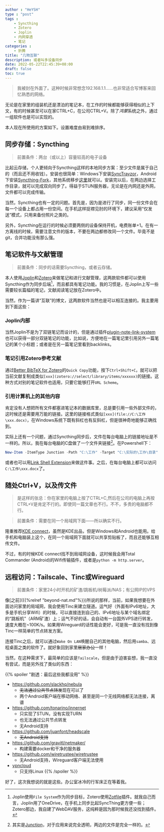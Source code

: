 ```yaml
---
author : "HeYSH"
type : "post"
tags :
    - Syncthing
    - Zotero
    - Joplin
    - 内网穿透
    - 笔记
categories :
    - 折腾
title: "几物互联"
description: 或者叫多设备同步
date: 2022-05-22T22:45:39+08:00
draft: false
toc: true
---
```


> 我被封在外面了。这种时候非常想念192.168.1.1……也非常适合写博客来回忆熟悉的网络。

无论是在家里的组装机还是漂泊的笔记本，在工作的时候都能够获得相似的上下文，有的时候甚至可以在家CTRL+C，在公司CTRL+V。除了*鸿蒙*系统之外，通过一组软件也是可以实现的。

本人现在所使用的方案如下。设置难度由易到难排序。

## 同步存储：Syncthing

> 前置条件：两台（或以上）容量较高的电子设备

比起云存储，个人更倾向于Syncthing这样的本地同步方案：至少文件是属于自己的（而且还不用收钱）。安装也很简单：Windows下安装[SyncTrayzor](https://github.com/canton7/SyncTrayzor)，Android下安装[Syncthing-Fork](https://github.com/Catfriend1/syncthing-android)，其他系统移步[这里](https://syncthing.net/downloads/)就可以。安装完以后，在两边选择工作目录，就可以完成双向同步了。得益于STUN服务器，无论是在内网还是外网，文件都可以完成传输。

当然，Syncthing也有一定的问题。首先是，因为是进行了同步，同一份文件会在每一个设备上都占用一份空间。在手机这样捉襟见肘的环境下，建议采用“仅发送”模式，只用来备份照片之类的。

另外，Syncthing在运行的时候必须要两侧的设备保持开机，电费账单+1。在有一方离线的时候，需要注意文件的版本，不要在两边都修改同一个文件。毕竟不是git，合并功能没有那么强。

## 笔记软件与文献管理

> 前置条件：同步的话需要Syncthing，或者云存储。

本人使用[Joplin](https://joplinapp.org/)和[Zotero](https://www.zotero.org/)来做笔记和进行文献管理，这两款软件都可以使用Syncthing作为同步后端[^how]，而且都具有笔记功能。我的习惯是，在Joplin上写一些需要较长篇幅的笔记，文献阅读笔记放在Zotero中。

[^how]:Joplin使用`File System`作为同步目标，Zotero使用[Zotfile](http://zotfile.com/)插件。就我自己而言，Joplin用了OneDrive，在手机上同步比起SyncThing更方便一些；Zotero那边，我自建了WebDAV服务，这纯粹是因为那时候我还没找到插件。

当然，作为一篇讲“互联”的博文，这两款软件当然也是可以相互连接的。我主要用到下面这些：

### Joplin内部

当然Joplin不是为了双链笔记而设计的，但是通过插件[plugin-note-link-system](https://github.com/ylc395/joplin-plugin-note-link-system)也可以获得一部分双链笔记的功能，比如说，方便地在一篇笔记里引用另外一篇笔记的某个小标题；或者是在另一篇笔记里看到backlinks。

### 笔记引用Zotero参考文献

通过[Better BibTeX for Zotero](https://retorque.re/zotero-better-bibtex/)的`Quick Copy`功能，按下`Ctrl+Shift+C`，就可以把当前文献复制成类似`[xxx](zotero://select/library/items/xxxxxx)`的链接。这种方式对别的笔记软件也适用，只要它能够打开`URL Scheme`。

### 引用计算机上的其他内容

肯定没有人想把所有文件都塞进笔记本的数据库里，总是要引用一些外部文件的，这时候还是需要用万能的链接。这里的链接格式类似`[xxx](file://C:\工作\xxx.docx)`，在Windows系统下既有斜杠也有反斜杠，但是很神奇地能够正确找到。

实际上还有一个问题，通过Syncthing同步后，文件在每台电脑上的链接地址是不一样的。所以，我在每台电脑的C盘做了一个文件夹链接[^j]。在Powershell下：

[^j]: 其实是[Junction](https://schinagl.priv.at/nt/hardlinkshellext/hardlinkshellext.html#junctions)，对于应用来说完全透明，两边的文件是完全一样的。

```powershell
New-Item -ItemType Junction -Path "C:\工作" -Target "C:\实际的\工作\目录"
```

或者也可以用[Link Shell Extension](https://schinagl.priv.at/nt/hardlinkshellext/hardlinkshellext.html)来做这件事。之后，在每台电脑上都可以访问`C:\工作\xxx.docx`了。

## 随处Ctrl+V，以及传文件

> 是这样的张总：你在家里的电脑上按了CTRL+C,然后在公司的电脑上再按CTRL+V是肯定不行的。即使同一篇文章也不行。不不，多贵的电脑都不行。

> 前置条件：需要在同一个局域网下面——所以确实不行。

隆重推荐[KDE connect](https://binary-factory.kde.org/job/kdeconnect-kde_Release_win64/)，虽然是KDE出品，但是Windows和Android也能用。给手机和电脑装上这个，在同一个局域网下面就可以共享剪贴板了，而且还能够互相传文件。

不过，有的时候KDE connect找不到局域网设备，这时候我会用Total Commander (Android)的Wifi传输插件，或者是`python -m http.server`。

## 远程访问：Tailscale、Tinc或Wireguard

> 前置条件：家里24小时开机的矿渣/跳板机/树莓派/NAS；有公网IP的VPS

像[之前]({{%relref "beyond-nat.md"%}})所说的那样，当前，如果我想要在外面访问家里的局域网，我会使用Tinc来建立隧道。运气好（外面有IPv6地址，大多是手机分享Wifi）的时候，可以直接连到自己的、IPv6地址与某个域名绑定的“跳板机”（ARM矿渣）上；运气不好的话，会自动有一台国外VPS进行转发，速度大概在~100K/s。如果用Wireguard的话性能会更好，可是我一直没有找到像Tinc一样简单的节点转发方案。

连接Tinc之后，就可以通过`Wake On LAN`唤醒自己的其他电脑，然后用`samba`、远程桌面之类的软件了。就好象回到家里~~居家办公~~一样！

当然，在这种需求下，最简单的应该是`Tailscale`，但是由于迫害妄想，我一直没有尝试，而是另外找了类似的东西：

{{% spoiler "剧透：最后这些我都没用" %}}
- https://github.com/slackhq/nebula
	- ~~无法通过公共节点转发~~现在可以了
	- 两个Android客户端在移动网络、甚至是同一个无线网络都无法连接，离谱
- https://github.com/tonarino/innernet
	- 只实现了STUN，没有实现TURN
	- 也无法通过公共节点转发
	- 无Android支持
- https://github.com/juanfont/headscale
	- ~~无Android支持~~
- https://github.com/gravitl/netmaker/
	- 构建需要docker和干净的服务器
- https://github.com/wiretrustee/wiretrustee
	- 无Android支持，Wireguard客户端无法使用
- [vpncloud](https://github.com/dswd/vpncloud)
	- 只支持Linux
{{% /spoiler %}}

好了，这次我想说的就是这些。办公室冰冷的行军床正在等着我。